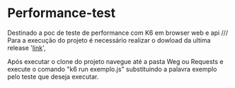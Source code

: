 # Performance-test
Destinado a poc de teste de performance com K6 em browser web e api 
///
Para a execução do projeto é necessário realizar o dowload da ultima release '[link](https://github.com/grafana/k6/releases)',

Após executar o clone do projeto navegue até a pasta Weg ou Requests e execute o comando "k6 run exemplo.js" substituindo a palavra exemplo pelo teste que deseja executar.
